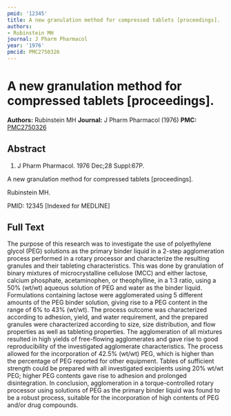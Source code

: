```yaml
---
pmid: '12345'
title: A new granulation method for compressed tablets [proceedings].
authors:
- Rubinstein MH
journal: J Pharm Pharmacol
year: '1976'
pmcid: PMC2750326
---
```


# A new granulation method for compressed tablets [proceedings].
**Authors:** Rubinstein MH
**Journal:** J Pharm Pharmacol (1976)
**PMC:** [PMC2750326](https://www.ncbi.nlm.nih.gov/pmc/articles/PMC2750326/)

## Abstract

1. J Pharm Pharmacol. 1976 Dec;28 Suppl:67P.

A new granulation method for compressed tablets [proceedings].

Rubinstein MH.

PMID: 12345 [Indexed for MEDLINE]

## Full Text

The purpose of this research was to investigate the use of polyethylene glycol (PEG) solutions as the primary binder liquid in a 2-step agglomeration process performed in a rotary processor and characterize the resulting granules and their tableting characteristics. This was done by granulation of binary mixtures of microcrystalline cellulose (MCC) and either lactose, calcium phosphate, acetaminophen, or theophylline, in a 1∶3 ratio, using a 50% (wt/wt) aqueous solution of PEG and water as the binder liquid. Formulations containing lactose were agglomerated using 5 different amounts of the PEG binder solution, giving rise to a PEG content in the range of 6% to 43% (wt/wt). The process outcome was characterized according to adhesion, yield, and water requirement, and the prepared granules were characterized according to size, size distribution, and flow properties as well as tableting properties. The agglomeration of all mixtures resulted in high yields of free-flowing agglomerates and gave rise to good reproducibility of the investigated agglomerate characteristics. The process allowed for the incorporation of 42.5% (wt/wt) PEG, which is higher than the percentage of PEG reported for other equipment. Tables of sufficient strength could be prepared with all investigated excipients using 20% wt/wt PEG; higher PEG contents gave rise to adhesion and prolonged disintegration. In conclusion, agglomeration in a torque-controlled rotary processor using solutions of PEG as the primary binder liquid was found to be a robust process, suitable for the incorporation of high contents of PEG and/or drug compounds.
